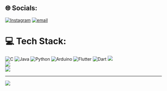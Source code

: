 
## 🌐 Socials:
[![Instagram](https://img.shields.io/badge/Instagram-%23E4405F.svg?logo=Instagram&logoColor=white)](https://instagram.com/hamza.sayes) [![email](https://img.shields.io/badge/Email-D14836?logo=gmail&logoColor=white)](mailto:hamzamsayes46@gmail.com) 

# 💻 Tech Stack:
![C](https://img.shields.io/badge/c-%2300599C.svg?style=for-the-badge&logo=c&logoColor=white) ![Java](https://img.shields.io/badge/java-%23ED8B00.svg?style=for-the-badge&logo=openjdk&logoColor=white) ![Python](https://img.shields.io/badge/python-3670A0?style=for-the-badge&logo=python&logoColor=ffdd54) ![Arduino](https://img.shields.io/badge/-Arduino-00979D?style=for-the-badge&logo=Arduino&logoColor=white) ![Flutter](https://img.shields.io/badge/Flutter-%2302569B.svg?style=for-the-badge&logo=Flutter&logoColor=white) ![Dart](https://img.shields.io/badge/dart-%230175C2.svg?style=for-the-badge&logo=dart&logoColor=white)
![](https://github-readme-stats.vercel.app/api?username=7mza6&theme=dark&hide_border=false&include_all_commits=false&count_private=false)<br/>
![](https://nirzak-streak-stats.vercel.app/?user=7mza6&theme=dark&hide_border=false)<br/>
![](https://github-readme-stats.vercel.app/api/top-langs/?username=7mza6&theme=dark&hide_border=false&include_all_commits=false&count_private=false&layout=compact)

---
[![](https://visitcount.itsvg.in/api?id=7mza6&icon=0&color=0)](https://visitcount.itsvg.in)

<!-- Proudly created with GPRM ( https://gprm.itsvg.in ) -->
